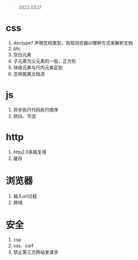 >2022.03.17

# css
1. doctype?
  声明文档类型，告知浏览器以哪种方式来解析文档
2. bfc
3. 空白元素
4. 子元素为父元素的一般，正方形
5. 块级元素与行内元素区别
6. 怎样脱离文档流

# js
1. 异步执行代码执行顺序
2. 防抖、节流

# http
1. http2.0多路复用
2. 缓存

# 浏览器
1. 输入url过程
2. 跨域

# 安全
1. csp
2. xss、csrf
3. 禁止第三方网站发请求
   
